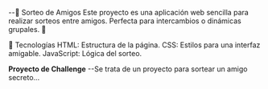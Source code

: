 --🎉 Sorteo de Amigos
Este proyecto es una aplicación web sencilla para realizar sorteos entre amigos. Perfecta para intercambios o dinámicas grupales. 🎁

🚀 Tecnologías
HTML: Estructura de la página.
CSS: Estilos para una interfaz amigable.
JavaScript: Lógica del sorteo.

**Proyecto de Challenge**
--Se trata de un proyecto para sortear un amigo secreto...
